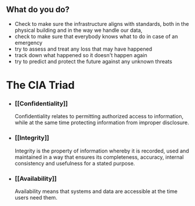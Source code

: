 
## What do you do?
- Check to make sure the infrastructure aligns with standards, both in the physical building and in the way we handle our data, 
- check to make sure that everybody knows what to do in case of an emergency
- try to assess and treat any loss that may have happened
- track down what happened so it doesn't happen again
- try to predict and protect the future against any unknown threats

# The CIA Triad
- ### [[Confidentiality]]
	 Confidentiality relates to permitting authorized access to information, while at the same time protecting information from improper disclosure.
	
- ###  [[Integrity]]
	 Integrity is the property of information whereby it is recorded, used and maintained in a way that ensures its completeness, accuracy, internal consistency and usefulness for a stated purpose.
	
- ### [[Availability]]
	 Availability means that systems and data are accessible at the time users need them.

